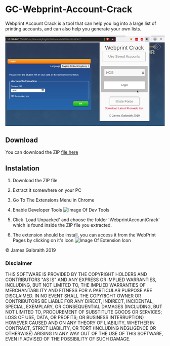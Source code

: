 # GC-Webprint-Account-Crack

Webprint Account Crack is a tool that can help you log into a large list of printing accounts, and can also help you generate your own lists.

![Image Of Product](https://github.com/jgpro/GC-Webprint-Account-Crack/blob/master/WebprintShowcase.png)

## Download
You can download the ZIP [file here](https://github.com/jgpro/GC-Webprint-Account-Crack/raw/master/releases/Latest.zip)

## Instalation
1. Download the ZIP file
2. Extract it somewhere on your PC
3. Go To The Extensions Menu in Chrome
4. Enable Developer Tools
![Image Of Dev Tools](https://i.gyazo.com/07291268825dfdcb09ac98b98440cd33.png)

4. Click 'Load Unpacked' and choose the folder 'WebprintAccountCrack' which is found inside the ZIP file you extracted.
5. The extension should be install, you can access it from the WebPrint Pages by clicking on it's icon
![Image Of Extension Icon](https://i.gyazo.com/49200f94734e11d4bd4b3258933a8bf3.png)

&copy; James Galbraith 2019





### Disclaimer
THIS SOFTWARE IS PROVIDED BY THE COPYRIGHT HOLDERS AND CONTRIBUTORS "AS IS"
AND ANY EXPRESS OR IMPLIED WARRANTIES, INCLUDING, BUT NOT LIMITED TO, THE IMPLIED
WARRANTIES OF MERCHANTABILITY AND FITNESS FOR A PARTICULAR PURPOSE ARE DISCLAIMED.
IN NO EVENT SHALL THE COPYRIGHT OWNER OR CONTRIBUTORS BE LIABLE FOR ANY DIRECT,
INDIRECT, INCIDENTAL, SPECIAL, EXEMPLARY, OR CONSEQUENTIAL DAMAGES (INCLUDING, BUT
NOT LIMITED TO, PROCUREMENT OF SUBSTITUTE GOODS OR SERVICES; LOSS OF USE, DATA, OR
PROFITS; OR BUSINESS INTERRUPTION) HOWEVER CAUSED AND ON ANY THEORY OF LIABILITY,
WHETHER IN CONTRACT, STRICT LIABILITY, OR TORT (INCLUDING NEGLIGENCE OR OTHERWISE)
ARISING IN ANY WAY OUT OF THE USE OF THIS SOFTWARE, EVEN IF ADVISED OF THE POSSIBILITY
OF SUCH DAMAGE.
